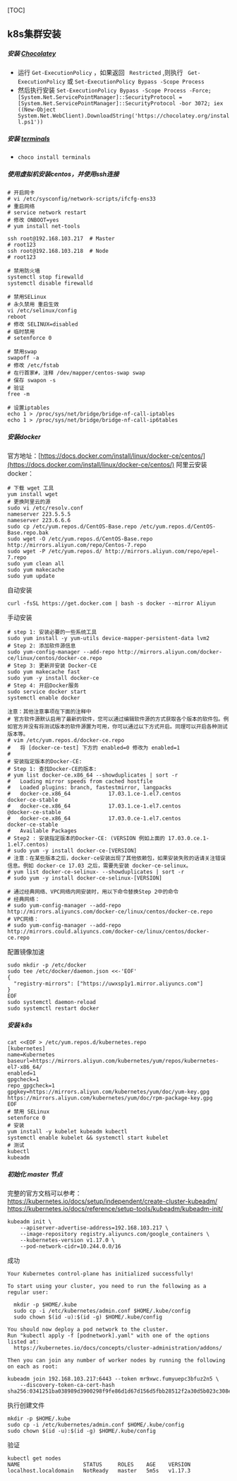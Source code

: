 [TOC]

## k8s集群安装
##### 安装 [Chocolatey](https://chocolatey.org/install)

* 运行 ``` Get-ExecutionPolicy ``` ，如果返回 ``` Restricted```  ,则执行 ``` Get-ExecutionPolicy``` 或 ```Set-ExecutionPolicy Bypass -Scope Process```
* 然后执行安装 ```Set-ExecutionPolicy Bypass -Scope Process -Force; [System.Net.ServicePointManager]::SecurityProtocol = [System.Net.ServicePointManager]::SecurityProtocol -bor 3072; iex ((New-Object System.Net.WebClient).DownloadString('https://chocolatey.org/install.ps1'))```

##### 安装 [terminals](https://chocolatey.org/packages/terminals)

* ``` choco install terminals ```

##### 使用虚拟机安装centos，并使用ssh连接
```
# 开启网卡
# vi /etc/sysconfig/network-scripts/ifcfg-ens33
# 重启网络
# service network restart
# 修改 ONBOOT=yes
# yum install net-tools

ssh root@192.168.103.217  # Master
# root123
ssh root@192.168.103.218  # Node
# root123

# 禁用防火墙
systemctl stop firewalld
systemctl disable firewalld

# 禁用SELinux
# 永久禁用 重启生效
vi /etc/selinux/config
reboot
# 修改 SELINUX=disabled
# 临时禁用
# setenforce 0

# 禁用swap
swapoff -a
# 修改 /etc/fstab
# 在行首家#，注释 /dev/mapper/centos-swap swap
# 保存 swapon -s
# 验证
free -m

# 设置iptables
echo 1 > /proc/sys/net/bridge/bridge-nf-call-iptables
echo 1 > /proc/sys/net/bridge/bridge-nf-call-ip6tables
```

##### 安装docker
官方地址：[https://docs.docker.com/install/linux/docker-ce/centos/](https://docs.docker.com/install/linux/docker-ce/centos/)
阿里云安装docker：
```
# 下载 wget 工具
yum install wget
# 更换阿里云的源
sudo vi /etc/resolv.conf
nameserver 223.5.5.5
nameserver 223.6.6.6
sudo cp /etc/yum.repos.d/CentOS-Base.repo /etc/yum.repos.d/CentOS-Base.repo.bak
sudo wget -O /etc/yum.repos.d/CentOS-Base.repo http://mirrors.aliyun.com/repo/Centos-7.repo
sudo wget -P /etc/yum.repos.d/ http://mirrors.aliyun.com/repo/epel-7.repo
sudo yum clean all
sudo yum makecache
sudo yum update
```
自动安装
```
curl -fsSL https://get.docker.com | bash -s docker --mirror Aliyun
```
手动安装
```
# step 1: 安装必要的一些系统工具
sudo yum install -y yum-utils device-mapper-persistent-data lvm2
# Step 2: 添加软件源信息
sudo yum-config-manager --add-repo http://mirrors.aliyun.com/docker-ce/linux/centos/docker-ce.repo
# Step 3: 更新并安装 Docker-CE
sudo yum makecache fast
sudo yum -y install docker-ce
# Step 4: 开启Docker服务
sudo service docker start
systemctl enable docker

注意：其他注意事项在下面的注释中
# 官方软件源默认启用了最新的软件，您可以通过编辑软件源的方式获取各个版本的软件包。例如官方并没有将测试版本的软件源置为可用，你可以通过以下方式开启。同理可以开启各种测试版本等。
# vim /etc/yum.repos.d/docker-ce.repo
#   将 [docker-ce-test] 下方的 enabled=0 修改为 enabled=1
#
# 安装指定版本的Docker-CE:
# Step 1: 查找Docker-CE的版本:
# yum list docker-ce.x86_64 --showduplicates | sort -r
#   Loading mirror speeds from cached hostfile
#   Loaded plugins: branch, fastestmirror, langpacks
#   docker-ce.x86_64            17.03.1.ce-1.el7.centos            docker-ce-stable
#   docker-ce.x86_64            17.03.1.ce-1.el7.centos            @docker-ce-stable
#   docker-ce.x86_64            17.03.0.ce-1.el7.centos            docker-ce-stable
#   Available Packages
# Step2 : 安装指定版本的Docker-CE: (VERSION 例如上面的 17.03.0.ce.1-1.el7.centos)
# sudo yum -y install docker-ce-[VERSION]
# 注意：在某些版本之后，docker-ce安装出现了其他依赖包，如果安装失败的话请关注错误信息。例如 docker-ce 17.03 之后，需要先安装 docker-ce-selinux。
# yum list docker-ce-selinux- --showduplicates | sort -r
# sudo yum -y install docker-ce-selinux-[VERSION]

# 通过经典网络、VPC网络内网安装时，用以下命令替换Step 2中的命令
# 经典网络：
# sudo yum-config-manager --add-repo http://mirrors.aliyuncs.com/docker-ce/linux/centos/docker-ce.repo
# VPC网络：
# sudo yum-config-manager --add-repo http://mirrors.could.aliyuncs.com/docker-ce/linux/centos/docker-ce.repo
```

配置镜像加速
```
sudo mkdir -p /etc/docker
sudo tee /etc/docker/daemon.json <<-'EOF'
{
  "registry-mirrors": ["https://uwxsp1y1.mirror.aliyuncs.com"]
}
EOF
sudo systemctl daemon-reload
sudo systemctl restart docker
```

##### 安装 k8s
```
cat <<EOF > /etc/yum.repos.d/kubernetes.repo
[kubernetes]
name=Kubernetes
baseurl=https://mirrors.aliyun.com/kubernetes/yum/repos/kubernetes-el7-x86_64/
enabled=1
gpgcheck=1
repo_gpgcheck=1
gpgkey=https://mirrors.aliyun.com/kubernetes/yum/doc/yum-key.gpg https://mirrors.aliyun.com/kubernetes/yum/doc/rpm-package-key.gpg
EOF
# 禁用 SELinux
setenforce 0
# 安装
yum install -y kubelet kubeadm kubectl
systemctl enable kubelet && systemctl start kubelet
# 测试
kubectl
kubeadm
```

##### 初始化 master 节点
完整的官方文档可以参考：
https://kubernetes.io/docs/setup/independent/create-cluster-kubeadm/
https://kubernetes.io/docs/reference/setup-tools/kubeadm/kubeadm-init/
```
kubeadm init \
    --apiserver-advertise-address=192.168.103.217 \
    --image-repository registry.aliyuncs.com/google_containers \
    --kubernetes-version v1.17.0 \
    --pod-network-cidr=10.244.0.0/16
```
成功
```
Your Kubernetes control-plane has initialized successfully!

To start using your cluster, you need to run the following as a regular user:

  mkdir -p $HOME/.kube
  sudo cp -i /etc/kubernetes/admin.conf $HOME/.kube/config
  sudo chown $(id -u):$(id -g) $HOME/.kube/config

You should now deploy a pod network to the cluster.
Run "kubectl apply -f [podnetwork].yaml" with one of the options listed at:
  https://kubernetes.io/docs/concepts/cluster-administration/addons/

Then you can join any number of worker nodes by running the following on each as root:

kubeadm join 192.168.103.217:6443 --token mr9xwc.fumyuepc3bfuz2n5 \
    --discovery-token-ca-cert-hash sha256:0341251ba038989d3900298f9fe86d1d67d156d5fbb28512f2a30d5b023c308e
```
执行创建文件
```
mkdir -p $HOME/.kube
sudo cp -i /etc/kubernetes/admin.conf $HOME/.kube/config
sudo chown $(id -u):$(id -g) $HOME/.kube/config
```
验证
```
kubectl get nodes
NAME                    STATUS     ROLES    AGE    VERSION
localhost.localdomain   NotReady   master   5m5s   v1.17.3
```

